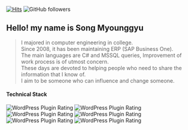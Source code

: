 <!--
### Hi there 👋
**skillvirus/skillvirus** is a ✨ _special_ ✨ repository because its `README.md` (this file) appears on your GitHub profile.

Here are some ideas to get you started:

- 🔭 I’m currently working on ...
- 🌱 I’m currently learning ...
- 👯 I’m looking to collaborate on ...
- 🤔 I’m looking for help with ...
- 💬 Ask me about ...
- 📫 How to reach me: ...
- 😄 Pronouns: ...
- ⚡ Fun fact: ...
-->
[![Hits](https://hits.seeyoufarm.com/api/count/incr/badge.svg?url=https%3A%2F%2Fgithub.com%2Fskillvirus&count_bg=%2379C83D&title_bg=%23555555&icon=&icon_color=%23E7E7E7&title=hits&edge_flat=true)](https://hits.seeyoufarm.com) ![GitHub followers](https://img.shields.io/github/followers/skillvirus?style=flat-square)

## Hello! my name is Song Myounggyu

> I majored in computer engineering in college.   
> Since 2008, it has been maintaining ERP (SAP Business One).   
> The main languages are C# and MSSQL queries, Improvement of work process is of utmost concern.   
> These days are devoted to helping people who need to share the information that I know of.   
> I aim to be someone who can influence and change someone.   

#### Technical Stack
![WordPress Plugin Rating](https://img.shields.io/wordpress/plugin/stars/bbpress?color=green&label=C%23&style=flat-square) ![WordPress Plugin Rating](https://img.shields.io/badge/SQL-★★★★☆-blue?style=flat-square) ![WordPress Plugin Rating](https://img.shields.io/badge/JAVA-★★★★☆-yellow?style=flat-square) ![WordPress Plugin Rating](https://img.shields.io/badge/Python-★★★☆☆-orange?style=flat-square) ![WordPress Plugin Rating](https://img.shields.io/badge/HTML-★★★★☆-9cf?style=flat-square) ![WordPress Plugin Rating](https://img.shields.io/badge/JavaScript-★★★☆☆-blueviolet?style=flat-square)
